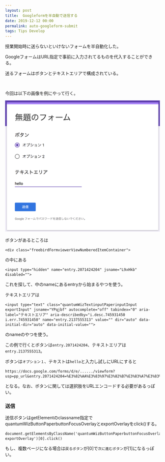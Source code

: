 ```yaml
---
layout: post
title:  Googleformを半自動で送信する
date: 2019-12-12 00:00
permalink: auto-googleform-submit
tags: Tips Develop
---
```

授業開始時に送らないといけないフォームを半自動化した。

GoogleフォームはURL指定で事前に入力されてるものを代入することができる。

送るフォームはボタンとテキストエリアで構成されている。

<br>

今回は以下の画像を例にやって行く。

<img class="post-img" src="assets/images/2019-12-12.png">

ボタンがあるところは

```
<div class="freebirdFormviewerViewNumberedItemContainer">
```

の中にある

```
<input type="hidden" name="entry.2071424204" jsname="L9xHkb" disabled="">
```

これを探して、中のnameにあるentryから始まるやつを使う。

テキストエリアは

```
<input type="text" class="quantumWizTextinputPaperinputInput exportInput" jsname="YPqjbf" autocomplete="off" tabindex="0" aria-label="テキストエリア" aria-describedby="i.desc.745931450 i.err.745931450" name="entry.2137555313" value="" dir="auto" data-initial-dir="auto" data-initial-value="">
```

のnameのやつを使う。

この例で行くとボタンは`entry.2071424204`、テキストエリアは`entry.2137555313`。

ボタンは`オプション１`、テキストは`hello`と入力し試しにURLにすると
```
https://docs.google.com/forms/d/e/....../viewform?usp=pp_url&entry.2071424204=%E3%82%AA%E3%83%97%E3%82%B7%E3%83%A7%E3%83%B3+1&entry.2137555313=hello
```
となる。なお、ボタンに関しては選択肢をURLエンコードする必要があるっぽい。

### 送信

送信ボタンはgetElementのclassname指定でquantumWizButtonPaperbuttonFocusOverlayとexportOverlayをclick()する。

```
document.getElementsByClassName('quantumWizButtonPaperbuttonFocusOverlay exportOverlay')[0].click()
```

もし、複数ページになる場合は`戻るボタン`が[0]で`次に進むボタン`が[1]になるっぽい。